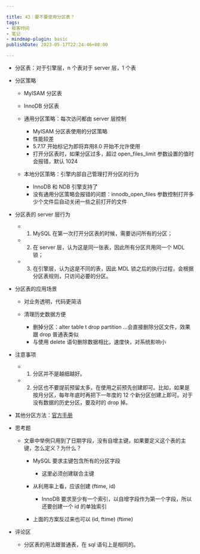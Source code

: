 ```yaml
---

title: 43｜要不要使用分区表？
tags:
- 极客时间
- 笔记
- mindmap-plugin: basic
publishDate: 2023-05-17T22:24:46+08:00

---
```


- 分区表：对于引擎层，n 个表对于 server 层，1 个表
- 分区策略

  - MyISAM 分区表
  - InnoDB 分区表
  - 通用分区策略：每次访问都由 server 层控制

    - MyISAM 分区表使用的分区策略
    - 性能较差
    - 5.7.17 开始标记为即将弃用8.0 开始不允许使用
    - 打开分区表时，如果分区过多，超过 open_files_limit 参数设置的值时会报错，默认 1024

  - 本地分区策略：引擎内部自己管理打开分区的行为

    - InnoDB 和 NDB 引擎支持了
    - 没有通用分区策略会报错的问题：innodb_open_files 参数控制打开多少个文件后自动关闭一些之前打开的文件

- 分区表的 server 层行为

  - 1. MySQL 在第一次打开分区表的时候，需要访问所有的分区；
  - 2. 在 server 层，认为这是同一张表，因此所有分区共用同一个 MDL 锁；
  - 3. 在引擎层，认为这是不同的表，因此 MDL 锁之后的执行过程，会根据分区表规则，只访问必要的分区。

- 分区表的应用场景

  - 对业务透明，代码更简洁
  - 清理历史数据方便

    - 删掉分区：alter table t drop partition …会直接删除分区文件，效果跟 drop 普通表类似
    - 与使用 delete 语句删除数据相比，速度快，对系统影响小

- 注意事项

  - 1. 分区并不是越细越好。
  - 2. 分区也不要提前预留太多，在使用之前预先创建即可。比如，如果是按月分区，每年年底时再把下一年度的 12 个新分区创建上即可。对于没有数据的历史分区，要及时的 drop 掉。

- 其他分区方法：[官方手册](https://dev.mysql.com/doc/refman/8.0/en/partitioning-types.html)
- 思考题

  - 文章中举例只用到了日期字段，没有自增主键，如果要定义这个表的主键，怎么定义？为什么？

    - MySQL 要求主键包含所有的分区字段

      - 这里必须创建联合主键

    - 从利用率上看，应该创建 (ftime, id)

      - InnoDB 要求至少有一个索引，以自增字段作为第一个字段，所以还要创建一个 id 的单独索引

    - 上面的方案反过来也可以 (id, ftime) (ftime)

- 评论区

  - 分区表的用法跟普通表，在 sql 语句上是相同的。
